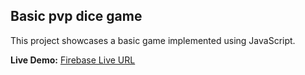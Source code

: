 ## Basic pvp dice game

This project showcases a basic game implemented using JavaScript.

**Live Demo:** [Firebase Live URL](https://static-website-3f1e6.web.app/)
